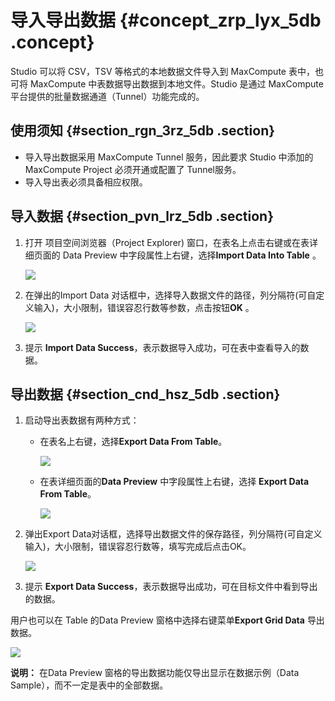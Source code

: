# 导入导出数据 {#concept_zrp_lyx_5db .concept}

Studio 可以将 CSV，TSV 等格式的本地数据文件导入到 MaxCompute 表中，也可将 MaxCompute 中表数据导出数据到本地文件。Studio 是通过 MaxCompute 平台提供的批量数据通道（Tunnel）功能完成的。

## 使用须知 {#section_rgn_3rz_5db .section}

-   导入导出数据采用 MaxCompute Tunnel 服务，因此要求 Studio 中添加的 MaxCompute Project 必须开通或配置了 Tunnel服务。
-   导入导出表必须具备相应权限。

## 导入数据 {#section_pvn_lrz_5db .section}

1.  打开 项目空间浏览器（Project Explorer\) 窗口，在表名上点击右键或在表详细页面的 Data Preview 中字段属性上右键，选择**Import Data Into Table** 。

    ![](http://static-aliyun-doc.oss-cn-hangzhou.aliyuncs.com/assets/img/12122/1637_zh-CN.png)

2.  在弹出的Import Data 对话框中，选择导入数据文件的路径，列分隔符\(可自定义输入\)，大小限制，错误容忍行数等参数，点击按钮**OK** 。

    ![](http://static-aliyun-doc.oss-cn-hangzhou.aliyuncs.com/assets/img/12122/1638_zh-CN.png)

3.  提示 **Import Data Success**，表示数据导入成功，可在表中查看导入的数据。


## 导出数据 {#section_cnd_hsz_5db .section}

1.  启动导出表数据有两种方式：
    -   在表名上右键，选择**Export Data From Table**。

        ![](http://static-aliyun-doc.oss-cn-hangzhou.aliyuncs.com/assets/img/12122/1640_zh-CN.png)

    -   在表详细页面的**Data Preview** 中字段属性上右键，选择 **Export Data From Table**。

        ![](http://static-aliyun-doc.oss-cn-hangzhou.aliyuncs.com/assets/img/12122/1641_zh-CN.png)

2.  弹出Export Data对话框，选择导出数据文件的保存路径，列分隔符\(可自定义输入\)，大小限制，错误容忍行数等，填写完成后点击OK。

    ![](http://static-aliyun-doc.oss-cn-hangzhou.aliyuncs.com/assets/img/12122/1642_zh-CN.png)

3.  提示 **Export Data Success**，表示数据导出成功，可在目标文件中看到导出的数据。


用户也可以在 Table 的Data Preview 窗格中选择右键菜单**Export Grid Data** 导出数据。

![](http://static-aliyun-doc.oss-cn-hangzhou.aliyuncs.com/assets/img/12122/1643_zh-CN.png)

**说明：** 在Data Preview 窗格的导出数据功能仅导出显示在数据示例（Data Sample），而不一定是表中的全部数据。

